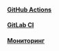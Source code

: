 #### [GitHub Actions](github-actions/github-actions.md)
#### [GitLab CI](gitlab-ci/gitlab-ci.md)
#### [Мониторинг](monitoring/monitoring.md)
